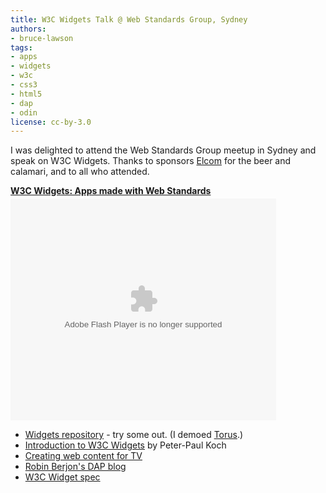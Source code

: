 ```yaml
---
title: W3C Widgets Talk @ Web Standards Group, Sydney
authors:
- bruce-lawson
tags:
- apps
- widgets
- w3c
- css3
- html5
- dap
- odin
license: cc-by-3.0
---
```

I was delighted to attend the Web Standards Group meetup in Sydney and speak on W3C Widgets. Thanks to sponsors <a href="http://www.elcom.com.au/">Elcom</a> for the beer and calamari, and to all who attended.

<div style="width:425px" id="__ss_5868740"><strong style="display:block;margin:12px 0 4px"><a href="http://www.slideshare.net/brucelawson/w3c-widgets-apps-made-with-web-standards" title="W3C Widgets: Apps made with Web Standards">W3C Widgets: Apps made with Web Standards</a></strong><object id="__sse5868740" width="425" height="355"><param name="movie" value="http://static.slidesharecdn.com/swf/ssplayer2.swf?doc=wipa-101122215003-phpapp01&amp;stripped_title=w3c-widgets-apps-made-with-web-standards&amp;userName=brucelawson" /><param name="allowFullScreen" value="true" /><param name="allowScriptAccess" value="never" /><embed name="__sse5868740" src="http://static.slidesharecdn.com/swf/ssplayer2.swf?doc=wipa-101122215003-phpapp01&amp;stripped_title=w3c-widgets-apps-made-with-web-standards&amp;userName=brucelawson" type="application/x-shockwave-flash" allowfullscreen="true" width="425" height="355" allowscriptaccess="never" /></object></div>

<ul>
<li>
<a href="http://widgets.opera.com/">Widgets repository</a> - try some out. (I demoed <a href="http://widgets.opera.com/widget/downloading/4196/1.2/">Torus</a>.)</li>
<li>
<a href="http://www.quirksmode.org/blog/archives/2009/04/introduction_to.html">Introduction to W3C Widgets</a> by Peter-Paul Koch</li>
<li><a href="http://dev.opera.com/articles/view/creating-web-content-for-tv/">Creating web content for TV</a></li>
<li>
<a href="http://berjon.com/blog/2010/09/dap.html">Robin Berjon&#39;s DAP blog</a></li>
<li><a href="http://www.w3.org/TR/widgets/">W3C Widget spec</a></li>
</ul>
